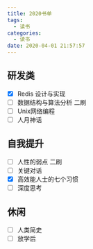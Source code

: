 ```yaml
---
title: 2020书单
tags:
  - 读书
categories:
  - 读书
date: 2020-04-01 21:57:57
---
```




## 研发类 ##

- [x] Redis 设计与实现
- [ ] 数据结构与算法分析 二刷
- [ ] Unix网络编程
- [ ] 人月神话

## 自我提升 ##

- [ ] 人性的弱点 二刷
- [ ] 关键对话
- [x] 高效能人士的七个习惯
- [ ] 深度思考

## 休闲 ##

- [ ] 人类简史
- [ ] 放学后
